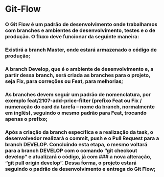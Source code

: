 # Git-Flow

### O Git Flow é um padrão de desenvolvimento onde trabalhamos com branches e ambientes de desenvolvimento, testes e o de produção. O fluxo deve funcionar da seguinte maneira:
### Existirá a branch Master, onde estará armazenado o código de produção;
### A branch Develop, que é o ambiente de desenvolvimento e, a partir dessa branch, será criada as branches para o projeto, seja Fix, para correções ou Feat, para melhorias;
### As branches devem seguir um padrão de nomenclatura, por exemplo feat/2107-add-price-filter (prefixo Feat ou Fix / numeração do card da tarefa – nome da branch, normalmente em inglês), seguindo o mesmo padrão para Feat, trocando apenas o prefixo;
### Após a criação da branch específica e a realização da task, o desenvolvedor realizará o commit, push e o Pull Request para a branch DEVELOP. Concluindo esta etapa, o mesmo voltará para a branch DEVELOP com o comando “git checkout develop” e atualizará o código, já com ### a nova alteração, “git pull origin develop”. Dessa forma, o projeto estará seguindo o padrão de desenvolvimento e entrega do Git Flow;
